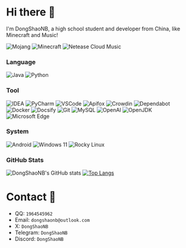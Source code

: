 # Hi there :wave:
I'm DongShaoNB, a high school student and developer from China, like Minecraft and Music!  

![Mojang](https://img.shields.io/badge/Mojang-%23EF323D?style=for-the-badge&logo=mojangstudios&logoColor=FFFFFF)
![Minecraft](https://img.shields.io/badge/Minecraft-%233C8527?style=for-the-badge&logoColor=FFFFFF)
![Netease Cloud Music](https://img.shields.io/badge/Netease%20Cloud%20Music-%23D43C33?style=for-the-badge&logo=neteasecloudmusic&logoColor=FFFFFF)
### Language 
![Java](https://img.shields.io/badge/Java-red?style=for-the-badge&logo=java&logoColor=FFFFFF)
![Python](https://img.shields.io/badge/Python-%233776AB?style=for-the-badge&logo=python&logoColor=FFFFFF) 
### Tool
![IDEA](https://img.shields.io/badge/IntelliJ%20IDEA-%23000000?style=for-the-badge&logo=Intellij%20IDEA&logoColor=FFFFFF)
![PyCharm](https://img.shields.io/badge/PyCharm-%23000000?style=for-the-badge&logo=pycharm&logoColor=FFFFFF)
![VSCode](https://img.shields.io/badge/VSCode-%23007ACC?style=for-the-badge&logo=visualstudiocode&logoColor=FFFFFF)
![Apifox](https://img.shields.io/badge/Apifox-%23F44A53?style=for-the-badge&logo=apifox&logoColor=FFFFFF)
![Crowdin](https://img.shields.io/badge/Crowdin-%232E3340?style=for-the-badge&logo=crowdin&logoColor=FFFFFF)
![Dependabot](https://img.shields.io/badge/Dependabot-%23025E8C?style=for-the-badge&logo=dependabot&logoColor=FFFFFF)
![Docker](https://img.shields.io/badge/Docker-%232496ED?style=for-the-badge&logo=docker&logoColor=FFFFFF)
![Docsify](https://img.shields.io/badge/Docsify-%232ECE53?style=for-the-badge&logo=docsify&logoColor=FFFFFF)
![Git](https://img.shields.io/badge/Git-%23F05032?style=for-the-badge&logo=git&logoColor=FFFFFF)
![MySQL](https://img.shields.io/badge/MySQL-%234479A1?style=for-the-badge&logo=mysql&logoColor=FFFFFF)
![OpenAI](https://img.shields.io/badge/OpenAI-%23412991?style=for-the-badge&logo=openai&logoColor=FFFFFF)
![OpenJDK](https://img.shields.io/badge/OpenJDK-%23437291?style=for-the-badge&logo=openjdk&logoColor=FFFFFF)
![Microsoft Edge](https://img.shields.io/badge/Microsoft%20Edge-%230078D7?style=for-the-badge&logo=microsoftedge&logoColor=FFFFFF)
### System
![Android](https://img.shields.io/badge/Android-%2334A853?style=for-the-badge&logo=android&logoColor=FFFFFF)
![Windows 11](https://img.shields.io/badge/Windows%2011-%230078D4?style=for-the-badge&logo=windows11&logoColor=FFFFFF)
![Rocky Linux](https://img.shields.io/badge/Rocky%20Linux-%2310B981?style=for-the-badge&logo=rockylinux&logoColor=FFFFFF)

### GitHub Stats
![DongShaoNB's GitHub stats](https://github-readme-stats-s4n3.vercel.app/api?username=DongShaoNB&show_icons=true&hide_title=true&count_private=true)
[![Top Langs](http://github-readme-stats-s4n3.vercel.app/api/top-langs/?username=DongShaoNB&layout=compact)](https://github.com/anuraghazra/github-readme-stats)

# Contact :iphone:
- QQ: `1964545962`
- Email: `dongshaonb@outlook.com`
- X: `DongShaoNB`
- Telegram: `DongShaoNB`
- Discord: `DongShaoNB`
